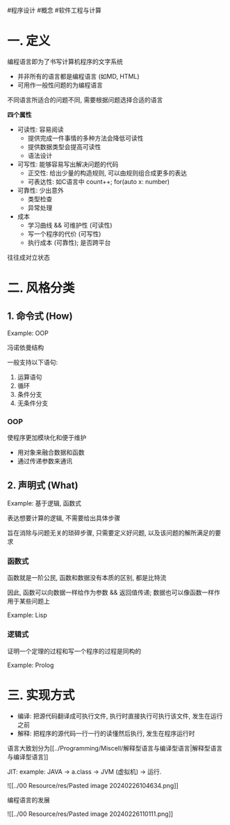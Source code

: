 #程序设计 #概念 #软件工程与计算

# 一. 定义

编程语言即为了书写计算机程序的文字系统

- 并非所有的语言都是编程语言 (如MD, HTML)
- 可用作一般性问题的为编程语言

不同语言所适合的问题不同, 需要根据问题选择合适的语言

**四个属性**

- 可读性: 容易阅读 
	- 提供完成一件事情的多种方法会降低可读性
	- 提供数据类型会提高可读性
	- 语法设计
- 可写性: 能够容易写出解决问题的代码
	- 正交性: 给出少量的构造规则, 可以由规则组合成更多的表达
	- 可表达性: 如C语言中 count++; for(auto x: number)
- 可靠性: 少出意外
	- 类型检查
	- 异常处理
- 成本
	- 学习曲线 && 可维护性 (可读性)
	- 写一个程序的代价 (可写性)
	- 执行成本 (可靠性); 是否跨平台

往往成对立状态


# 二. 风格分类


## 1. 命令式 (How)

Example: OOP

冯诺依曼结构

一般支持以下语句:

1. 运算语句
2. 循环
3. 条件分支
4. 无条件分支

### OOP

使程序更加模块化和便于维护

- 用对象来融合数据和函数
- 通过传递参数来通讯

## 2. 声明式 (What)

Example: 基于逻辑, 函数式

表达想要计算的逻辑, 不需要给出具体步骤

旨在消除与问题无关的琐碎步骤, 只需要定义好问题, 以及该问题的解所满足的要求

### 函数式

函数就是一阶公民, 函数和数据没有本质的区别, 都是比特流

因此, 函数可以向数据一样给作为参数 && 返回值传递; 数据也可以像函数一样作用于某些问题上

Example: Lisp

### 逻辑式

证明一个定理的过程和写一个程序的过程是同构的

Example: Prolog


# 三. 实现方式

- 编译: 把源代码翻译成可执行文件, 执行时直接执行可执行该文件, 发生在运行之前
- 解释: 把程序的源代码一行一行的读懂然后执行, 发生在程序运行时

语言大致划分为[[../Programming/Miscell/解释型语言与编译型语言|解释型语言与编译型语言]]

JIT: example: JAVA -> a.class -> JVM (虚拟机) -> 运行.

![[../00 Resource/res/Pasted image 20240226104634.png]]


编程语言的发展

![[../00 Resource/res/Pasted image 20240226110111.png]]

